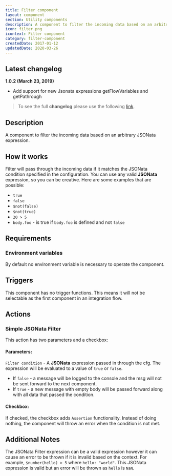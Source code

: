 ```yaml
---
title: Filter component
layout: component
section: Utility components
description: A component to filter the incoming data based on an arbitrary JSONata expression.
icon: filter.png
icontext: Filter component
category: filter-component
createdDate: 2017-01-12
updatedDate: 2020-03-26
---
```


## Latest changelog

**1.0.2 (March 23, 2019)**

* Add support for new Jsonata expressions getFlowVariables and getPathrough

> To see the full **changelog** please use the following [link](/components/filter/changelog).

## Description

A component to filter the incoming data based on an arbitrary JSONata expression.

## How it works

Filter will pass through the incoming data if it matches the JSONata condition
specified in the configuration. You can use any valid **JSONata** expression,
so you can be creative. Here are some examples that are possible:

*   `true`
*   `false`
*   `$not(false)`
*   `$not(true)`
*    `20 > 5`
*   `body.foo` - is true if `body.foo` is defined and not `false`

## Requirements

### Environment variables

By default no environment variable is necessary to operate the component.

## Triggers

This component has no trigger functions. This means it will not be selectable as
the first component in an integration flow.

## Actions

### Simple JSONata Filter

This action has two parameters and a checkbox:

#### Parameters:

`Filter condition` - A **JSONata** expression passed in through the cfg.
The expression will be evaluated to a value of  `true` or `false`.

*   If `false` - a message will be logged to the console and the msg will not be sent forward to the next component.
*   If `true` - a new message with empty body will be passed forward along with all data that passed the condition.

#### Checkbox:

If checked, the checkbox adds `Assertion` functionality. Instead of doing nothing,
the component will throw an error when the condition is not met.

## Additional Notes

The JSONata Filter expression can be a valid expression however it can cause an
error to be thrown if it is invalid based on the context. For example,
`$number(hello) > 5` where `hello: "world"`. This JSONata expression is valid
but an error will be thrown as `hello` is `NaN`.
